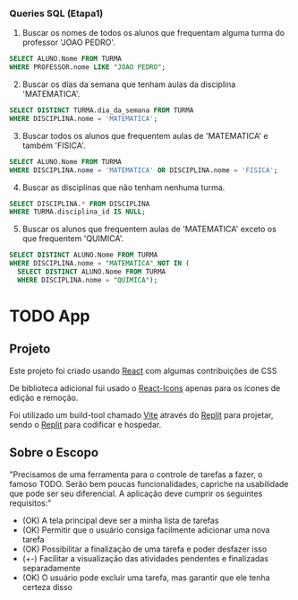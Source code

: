 
### Queries SQL (Etapa1)

1. Buscar os nomes de todos os alunos que frequentam alguma turma do professor 'JOAO PEDRO'.
```SQL
SELECT ALUNO.Nome FROM TURMA 
WHERE PROFESSOR.nome LIKE "JOAO PEDRO";
```
2. Buscar os dias da semana que tenham aulas da disciplina 'MATEMATICA'.
```SQL
SELECT DISTINCT TURMA.dia_da_semana FROM TURMA 
WHERE DISCIPLINA.nome = 'MATEMATICA';
```
3. Buscar todos os alunos que frequentem aulas de 'MATEMATICA' e também 'FISICA'.
```SQL
SELECT ALUNO.Nome FROM TURMA 
WHERE DISCIPLINA.nome = 'MATEMATICA' OR DISCIPLINA.nome = 'FISICA';
```
4. Buscar as disciplinas que não tenham nenhuma turma.
```SQL
SELECT DISCIPLINA.* FROM DISCIPLINA
WHERE TURMA.disciplina_id IS NULL;
```
5. Buscar os alunos que frequentem aulas de 'MATEMATICA' exceto os que frequentem 'QUIMICA'.
```SQL
SELECT DISTINCT ALUNO.Nome FROM TURMA
WHERE DISCIPLINA.nome = "MATEMATICA" NOT IN (
  SELECT DISTINCT ALUNO.Nome FROM TURMA
  WHERE DISCIPLINA.nome = "QUIMICA");
```


# TODO App
## Projeto

Este projeto foi criado usando [React](https://reactjs.org/) com algumas contribuições de CSS

De biblioteca adicional fui usado o [React-Icons](https://react-icons.github.io/react-icons) apenas para os ícones de edição e remoção.


Foi utilizado um build-tool chamado [Vite](https://vitejs.dev/) através do [Replit](https://replit.com) para projetar, sendo o [Replit](https://replit.com) para codificar e hospedar.

## Sobre o Escopo

"Precisamos de uma ferramenta para o controle de tarefas a fazer, o famoso TODO. Serão bem poucas funcionalidades, capriche na usabilidade que pode ser seu diferencial. A aplicação deve cumprir os seguintes requisitos:"

- (OK)  A tela principal deve ser a minha lista de tarefas
- (OK)  Permitir que o usuário consiga facilmente adicionar uma nova tarefa
- (OK)  Possibilitar a finalização de uma tarefa e poder desfazer isso
- (+-)  Facilitar a visualização das atividades pendentes e finalizadas separadamente
- (OK)  O usuário pode excluir uma tarefa, mas garantir que ele tenha certeza disso
